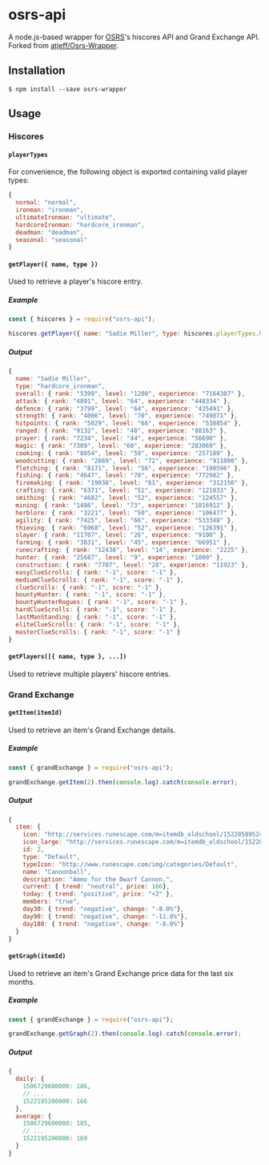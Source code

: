 # osrs-api
A node.js-based wrapper for [OSRS](http://oldschool.runescape.com/)'s hiscores API and Grand Exchange API. Forked from [atjeff/Osrs-Wrapper](https://github.com/atjeff/Osrs-Wrapper).

## Installation 
```
$ npm install --save osrs-wrapper
```

## Usage

### Hiscores

#### `playerTypes`

For convenience, the following object is exported containing valid player types:

```javascript
{
  normal: "normal",
  ironman: "ironman",
  ultimateIronman: "ultimate",
  hardcoreIronman: "hardcore_ironman",
  deadman: "deadman",
  seasonal: "seasonal"
}
```

#### `getPlayer({ name, type })`

Used to retrieve a player's hiscore entry.

##### Example

```javascript
const { hiscores } = require("osrs-api");

hiscores.getPlayer({ name: "Sadie Miller", type: hiscores.playerTypes.hardcoreIronman }).then(console.log).catch(console.error);
```

##### Output

```javascript
{
  name: "Sadie Miller",
  type: "hardcore_ironman",
  overall: { rank: "5399", level: "1200", experience: "7164307" },
  attack: { rank: "4891", level: "64", experience: "448334" },
  defence: { rank: "3799", level: "64", experience: "435491" },
  strength: { rank: "4006", level: "70", experience: "749071" },
  hitpoints: { rank: "5029", level: "66", experience: "538854" },
  ranged: { rank: "9132", level: "48", experience: "88163" },
  prayer: { rank: "7234", level: "44", experience: "56690" },
  magic: { rank: "7309", level: "60", experience: "283069" },
  cooking: { rank: "8854", level: "59", experience: "257180" },
  woodcutting: { rank: "2869", level: "72", experience: "911090" },
  fletching: { rank: "8171", level: "56", experience: "190596" },
  fishing: { rank: "4647", level: "70", experience: "772902" },
  firemaking: { rank: "19938", level: "61", experience: "312150" },
  crafting: { rank: "6371", level: "51", experience: "121833" },
  smithing: { rank: "4682", level: "52", experience: "124557" },
  mining: { rank: "1486", level: "73", experience: "1016912" },
  herblore: { rank: "3221", level: "50", experience: "106477" },
  agility: { rank: "7425", level: "66", experience: "533348" },
  thieving: { rank: "6968", level: "52", experience: "126391" },
  slayer: { rank: "11707", level: "26", experience: "9100" },
  farming: { rank: "3831", level: "45", experience: "66951" },
  runecrafting: { rank: "12438", level: "14", experience: "2225" },
  hunter: { rank: "25687", level: "9", experience: "1000" },
  construction: { rank: "7707", level: "28", experience: "11923" },
  easyClueScrolls: { rank: "-1", score: "-1" },
  mediumClueScrolls: { rank: "-1", score: "-1" },
  clueScrolls: { rank: "-1", score: "-1" },
  bountyHunter: { rank: "-1", score: "-1" },
  bountyHunterRogues: { rank: "-1", score: "-1" },
  hardClueScrolls: { rank: "-1", score: "-1" },
  lastManStanding: { rank: "-1", score: "-1" },
  eliteClueScrolls: { rank: "-1", score: "-1" },
  masterClueScrolls: { rank: "-1", score: "-1" }
}
```

#### `getPlayers([{ name, type }, ...])`

Used to retrieve multiple players' hiscore entries.

### Grand Exchange

#### `getItem(itemId)`

Used to retrieve an item's Grand Exchange details.

##### Example

```javascript
const { grandExchange } = require("osrs-api");

grandExchange.getItem(2).then(console.log).catch(console.error);
```

##### Output

```javascript
{
  item: {
    icon: "http://services.runescape.com/m=itemdb_oldschool/1522058952475_obj_sprite.gif?id=2",
    icon_large: "http://services.runescape.com/m=itemdb_oldschool/1522058952475_obj_big.gif?id=2",
    id: 2,
    type: "Default",
    typeIcon: "http://www.runescape.com/img/categories/Default",
    name: "Cannonball",
    description: "Ammo for the Dwarf Cannon.",
    current: { trend: "neutral", price: 166},
    today: { trend: "positive", price: "+2" },
    members: "true",
    day30: { trend: "negative", change: "-8.0%"},
    day90: { trend: "negative", change: "-11.0%"},
    day180: { trend: "negative", change: "-8.0%"}
  }
}
```

#### `getGraph(itemId)`

Used to retrieve an item's Grand Exchange price data for the last six months.

##### Example

```javascript
const { grandExchange } = require("osrs-api");

grandExchange.getGraph(2).then(console.log).catch(console.error);
```

##### Output

```javascript
{
  daily: {
    1506729600000: 186,
    // ...
    1522195200000: 166
  },
  average: {
    1506729600000: 185,
    // ...
    1522195200000: 169
  }
}
```